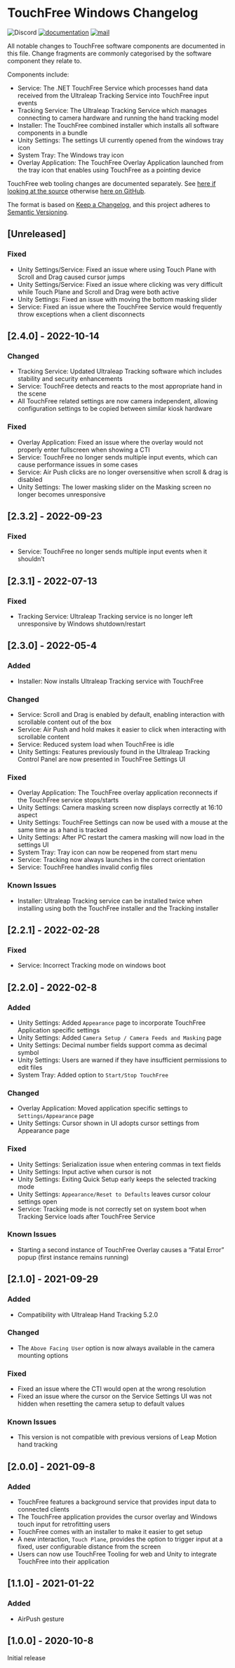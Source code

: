 # TouchFree Windows Changelog

![Discord](https://img.shields.io/discord/994213697490800670?label=Ultraleap%20Developer%20Community&logo=discord)
[![documentation](https://img.shields.io/badge/Documentation-docs.ultraleap.com-00cf75)](https://docs.ultraleap.com/touchfree-user-manual/)
[![mail](https://img.shields.io/badge/Contact-support%40ultraleap.com-00cf75)](mailto:support@ultraleap.com)

All notable changes to TouchFree software components are documented in this file.
Change fragments are commonly categorised by the software component they relate to.

Components include:

-   Service: The .NET TouchFree Service which processes hand data received from the Ultraleap Tracking Service into TouchFree input events
-   Tracking Service: The Ultraleap Tracking Service which manages connecting to camera hardware and running the hand tracking model
-   Installer: The TouchFree combined installer which installs all software components in a bundle
-   Unity Settings: The settings UI currently opened from the windows tray icon
-   System Tray: The Windows tray icon
-   Overlay Application: The TouchFree Overlay Application launched from the tray icon that enables using TouchFree as a pointing device

TouchFree web tooling changes are documented separately.
See [here if looking at the source](./TF_Tooling_Web/CHANGELOG.md) otherwise [here on GitHub](https://github.com/ultraleap/TouchFree/blob/develop/TF_Tooling_Web/CHANGELOG.md).

The format is based on [Keep a Changelog](https://keepachangelog.com/en/1.0.0/),
and this project adheres to [Semantic Versioning](https://semver.org/spec/v2.0.0.html).

## [Unreleased]

### Fixed

-   Unity Settings/Service: Fixed an issue where using Touch Plane with Scroll and Drag caused cursor jumps
-   Unity Settings/Service: Fixed an issue where clicking was very difficult while Touch Plane and Scroll and Drag were both active
-   Unity Settings: Fixed an issue with moving the bottom masking slider
-   Service: Fixed an issue where the TouchFree Service would frequently throw exceptions when a client disconnects

## [2.4.0] - 2022-10-14

### Changed

-   Tracking Service: Updated Ultraleap Tracking software which includes stability and security enhancements
-   Service: TouchFree detects and reacts to the most appropriate hand in the scene
-   All TouchFree related settings are now camera independent, allowing configuration settings to be copied between similar kiosk hardware

### Fixed

-   Overlay Application: Fixed an issue where the overlay would not properly enter fullscreen when showing a CTI
-   Service: TouchFree no longer sends multiple input events, which can cause performance issues in some cases
-   Service: Air Push clicks are no longer oversensitive when scroll & drag is disabled
-   Unity Settings: The lower masking slider on the Masking screen no longer becomes unresponsive

## [2.3.2] - 2022-09-23

### Fixed

-   Service: TouchFree no longer sends multiple input events when it shouldn’t

## [2.3.1] - 2022-07-13

### Fixed

-   Tracking Service: Ultraleap Tracking service is no longer left unresponsive by Windows shutdown/restart

## [2.3.0] - 2022-05-4

### Added

-   Installer: Now installs Ultraleap Tracking service with TouchFree

### Changed

-   Service: Scroll and Drag is enabled by default, enabling interaction with scrollable content out of the box
-   Service: Air Push and hold makes it easier to click when interacting with scrollable content
-   Service: Reduced system load when TouchFree is idle
-   Unity Settings: Features previously found in the Ultraleap Tracking Control Panel are now presented in TouchFree Settings UI

### Fixed

-   Overlay Application: The TouchFree overlay application reconnects if the TouchFree service stops/starts
-   Unity Settings: Camera masking screen now displays correctly at 16:10 aspect
-   Unity Settings: TouchFree Settings can now be used with a mouse at the same time as a hand is tracked
-   Unity Settings: After PC restart the camera masking will now load in the settings UI
-   System Tray: Tray icon can now be reopened from start menu
-   Service: Tracking now always launches in the correct orientation
-   Service: TouchFree handles invalid config files

### Known Issues

-   Installer: Ultraleap Tracking service can be installed twice when installing using both the TouchFree installer and the Tracking installer

## [2.2.1] - 2022-02-28

### Fixed

-   Service: Incorrect Tracking mode on windows boot

## [2.2.0] - 2022-02-8

### Added

-   Unity Settings: Added `Appearance` page to incorporate TouchFree Application specific settings
-   Unity Settings: Added `Camera Setup / Camera Feeds and Masking` page
-   Unity Settings: Decimal number fields support comma as decimal symbol
-   Unity Settings: Users are warned if they have insufficient permissions to edit files
-   System Tray: Added option to `Start/Stop TouchFree`

### Changed

-   Overlay Application: Moved application specific settings to `Settings/Appearance` page
-   Unity Settings: Cursor shown in UI adopts cursor settings from Appearance page

### Fixed

-   Unity Settings: Serialization issue when entering commas in text fields
-   Unity Settings: Input active when cursor is not
-   Unity Settings: Exiting Quick Setup early keeps the selected tracking mode
-   Unity Settings: `Appearance/Reset to Defaults` leaves cursor colour settings open
-   Service: Tracking mode is not correctly set on system boot when Tracking Service loads after TouchFree Service

### Known Issues

-   Starting a second instance of TouchFree Overlay causes a “Fatal Error” popup (first instance remains running)

## [2.1.0] - 2021-09-29

### Added

-   Compatibility with Ultraleap Hand Tracking 5.2.0

### Changed

-   The `Above Facing User` option is now always available in the camera mounting options

### Fixed

-   Fixed an issue where the CTI would open at the wrong resolution
-   Fixed an issue where the cursor on the Service Settings UI was not hidden when resetting the camera setup to default values

### Known Issues

-   This version is not compatible with previous versions of Leap Motion hand tracking

## [2.0.0] - 2021-09-8

### Added

-   TouchFree features a background service that provides input data to connected clients
-   The TouchFree application provides the cursor overlay and Windows touch input for retrofitting users
-   TouchFree comes with an installer to make it easier to get setup
-   A new interaction, `Touch Plane`, provides the option to trigger input at a fixed, user configurable distance from the screen
-   Users can now use TouchFree Tooling for web and Unity to integrate TouchFree into their application

## [1.1.0] - 2021-01-22

### Added

-   AirPush gesture

## [1.0.0] - 2020-10-8

Initial release

